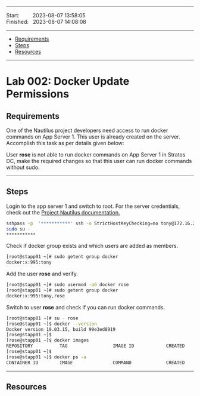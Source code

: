
------------------------------

Start: &nbsp;&nbsp;&nbsp;&nbsp;&nbsp;&nbsp;&nbsp;&nbsp;2023-08-07 13:58:05  
Finished: &nbsp;&nbsp;2023-08-07 14:08:08

------------------------------

- [Requirements](#requirements)
- [Steps](#steps)
- [Resources](#resources)

------------------------------

# Lab 002: Docker Update Permissions

## Requirements


One of the Nautilus project developers need access to run docker commands on App Server 1. This user is already created on the server. Accomplish this task as per details given below:

User **rose** is not able to run docker commands on App Server 1 in Stratos DC, make the required changes so that this user can run docker commands without sudo.

------------------------------

## Steps


Login to the app server 1 and switch to root. For the server credentials, check out the [Project Nautilus documentation.](https://kodekloudhub.github.io/kodekloud-engineer/docs/projects/nautilus)


```bash
sshpass -p  '***********' ssh -o StrictHostKeyChecking=no tony@172.16.238.10
sudo su -
***********  
```

Check if docker group exists and which users are added as members.

```bash
[root@stapp01 ~]# sudo getent group docker
docker:x:995:tony
```

Add the user **rose** and verify. 

```bash
[root@stapp01 ~]# sudo usermod -aG docker rose
[root@stapp01 ~]# sudo getent group docker
docker:x:995:tony,rose
```

Switch to user **rose** and check if you can run docker commands.
 
```bash
[root@stapp01 ~]# su - rose
[rose@stapp01 ~]$ docker --version
Docker version 19.03.15, build 99e3ed8919
[rose@stapp01 ~]$ 
[rose@stapp01 ~]$ docker images
REPOSITORY          TAG                 IMAGE ID            CREATED             SIZE
[rose@stapp01 ~]$ 
[rose@stapp01 ~]$ docker ps -a
CONTAINER ID        IMAGE               COMMAND             CREATED             STATUS              PORTS               NAMES 
```


------------------------------

## Resources